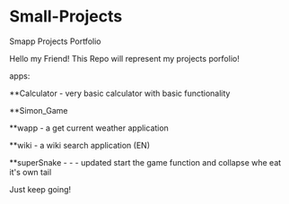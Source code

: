 # Small-Projects
Smapp Projects Portfolio

Hello my Friend!
This Repo will represent my projects porfolio!

apps:

**Calculator - very basic calculator with basic functionality

**Simon_Game

**wapp - a get current weather application

**wiki - a wiki search application (EN)

**superSnake - - - updated start the game function and collapse whe eat it's own tail

Just keep going!
